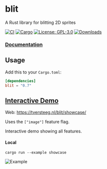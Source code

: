 # blit
A Rust library for blitting 2D sprites

<a href="https://github.com/tversteeg/const-tweaker/actions"><img src="https://github.com/tversteeg/const-tweaker/workflows/CI/badge.svg" alt="CI"/></a>
[![Cargo](https://img.shields.io/crates/v/blit.svg)](https://crates.io/crates/blit) [![License: GPL-3.0](https://img.shields.io/crates/l/blit.svg)](#license) [![Downloads](https://img.shields.io/crates/d/blit.svg)](#downloads)

### [Documentation](https://docs.rs/blit/)

## Usage

Add this to your `Cargo.toml`:

```toml
[dependencies]
blit = "0.7"
```

## [Interactive Demo](https://tversteeg.nl/blit/showcase)

Web: https://tversteeg.nl/blit/showcase/

Uses the `["image"]` feature flag.

Interactive demo showing all features.

#### Local

```console
cargo run --example showcase
```

![Example](img/example.png?raw=true)
